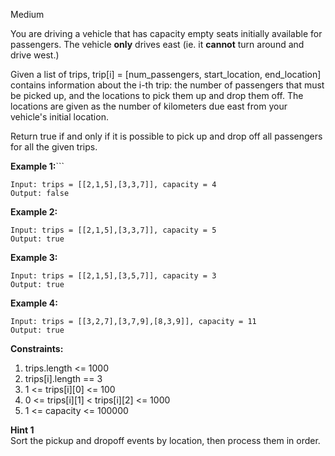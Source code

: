 Medium

You are driving a vehicle that has capacity empty seats initially available for passengers.  The vehicle **only** drives east (ie. it **cannot** turn around and drive west.)

Given a list of trips, trip[i] = [num_passengers, start_location, end_location] contains information about the i-th trip: the number of passengers that must be picked up, and the locations to pick them up and drop them off.  The locations are given as the number of kilometers due east from your vehicle's initial location.

Return true if and only if it is possible to pick up and drop off all passengers for all the given trips. 

 

**Example 1:**```
```
Input: trips = [[2,1,5],[3,3,7]], capacity = 4
Output: false
```
**Example 2:**
```
Input: trips = [[2,1,5],[3,3,7]], capacity = 5
Output: true
```
**Example 3:**
```
Input: trips = [[2,1,5],[3,5,7]], capacity = 3
Output: true
```
**Example 4:**
```
Input: trips = [[3,2,7],[3,7,9],[8,3,9]], capacity = 11
Output: true
```
 

**Constraints:**

1. trips.length <= 1000
2. trips[i].length == 3
3. 1 <= trips[i][0] <= 100
4. 0 <= trips[i][1] < trips[i][2] <= 1000
5. 1 <= capacity <= 100000

**Hint 1**  
Sort the pickup and dropoff events by location, then process them in order.
